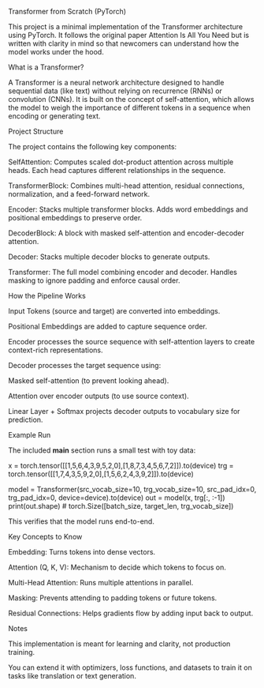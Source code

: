 Transformer from Scratch (PyTorch)

This project is a minimal implementation of the Transformer architecture using PyTorch. It follows the original paper Attention Is All You Need but is written with clarity in mind so that newcomers can understand how the model works under the hood.

What is a Transformer?

A Transformer is a neural network architecture designed to handle sequential data (like text) without relying on recurrence (RNNs) or convolution (CNNs). It is built on the concept of self-attention, which allows the model to weigh the importance of different tokens in a sequence when encoding or generating text.

Project Structure

The project contains the following key components:

SelfAttention: Computes scaled dot-product attention across multiple heads. Each head captures different relationships in the sequence.

TransformerBlock: Combines multi-head attention, residual connections, normalization, and a feed-forward network.

Encoder: Stacks multiple transformer blocks. Adds word embeddings and positional embeddings to preserve order.

DecoderBlock: A block with masked self-attention and encoder-decoder attention.

Decoder: Stacks multiple decoder blocks to generate outputs.

Transformer: The full model combining encoder and decoder. Handles masking to ignore padding and enforce causal order.

How the Pipeline Works

Input Tokens (source and target) are converted into embeddings.

Positional Embeddings are added to capture sequence order.

Encoder processes the source sequence with self-attention layers to create context-rich representations.

Decoder processes the target sequence using:

Masked self-attention (to prevent looking ahead).

Attention over encoder outputs (to use source context).

Linear Layer + Softmax projects decoder outputs to vocabulary size for prediction.

Example Run

The included __main__ section runs a small test with toy data:

x = torch.tensor([[1,5,6,4,3,9,5,2,0],[1,8,7,3,4,5,6,7,2]]).to(device)
trg = torch.tensor([[1,7,4,3,5,9,2,0],[1,5,6,2,4,3,9,2]]).to(device)

model = Transformer(src_vocab_size=10, trg_vocab_size=10, src_pad_idx=0, trg_pad_idx=0, device=device).to(device)
out = model(x, trg[:, :-1])
print(out.shape)  # torch.Size([batch_size, target_len, trg_vocab_size])


This verifies that the model runs end-to-end.

Key Concepts to Know

Embedding: Turns tokens into dense vectors.

Attention (Q, K, V): Mechanism to decide which tokens to focus on.

Multi-Head Attention: Runs multiple attentions in parallel.

Masking: Prevents attending to padding tokens or future tokens.

Residual Connections: Helps gradients flow by adding input back to output.

Notes

This implementation is meant for learning and clarity, not production training.

You can extend it with optimizers, loss functions, and datasets to train it on tasks like translation or text generation.
